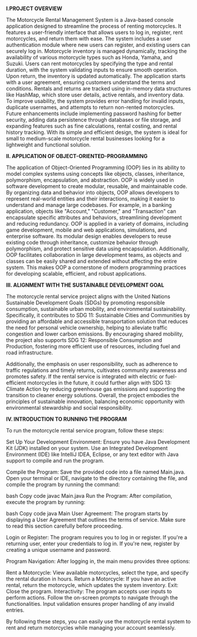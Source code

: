 **I.PROJECT OVERVIEW**


  The Motorcycle Rental Management System is a Java-based console application designed to streamline the process of renting motorcycles. It features a user-friendly interface that allows users to log in, register, rent motorcycles, and return them with ease. The system includes a user authentication module where new users can register, and existing users can securely log in. Motorcycle inventory is managed dynamically, tracking the availability of various motorcycle types such as Honda, Yamaha, and Suzuki. Users can rent motorcycles by specifying the type and rental duration, with the system validating inputs to ensure smooth operation. Upon return, the inventory is updated automatically. The application starts with a user agreement, ensuring customers understand the terms and conditions. Rentals and returns are tracked using in-memory data structures like HashMap, which store user details, active rentals, and inventory data. To improve usability, the system provides error handling for invalid inputs, duplicate usernames, and attempts to return non-rented motorcycles. Future enhancements include implementing password hashing for better security, adding data persistence through databases or file storage, and expanding features such as fine calculations, rental costing, and rental history tracking. With its simple and efficient design, the system is ideal for small to medium-scale motorcycle rental businesses looking for a lightweight and functional solution.



**II. APPLICATION OF OBJECT-ORIENTED-PROGRAMMING**

The application of Object-Oriented Programming (OOP) lies in its ability to model complex systems using concepts like objects, classes, inheritance, polymorphism, encapsulation, and abstraction. OOP is widely used in software development to create modular, reusable, and maintainable code. By organizing data and behavior into objects, OOP allows developers to represent real-world entities and their interactions, making it easier to understand and manage large codebases. For example, in a banking application, objects like "Account," "Customer," and "Transaction" can encapsulate specific attributes and behaviors, streamlining development and reducing redundancy. OOP is applied in a variety of domains, including game development, mobile and web applications, simulations, and enterprise software. Its modular design enables developers to reuse existing code through inheritance, customize behavior through polymorphism, and protect sensitive data using encapsulation. Additionally, OOP facilitates collaboration in large development teams, as objects and classes can be easily shared and extended without affecting the entire system. This makes OOP a cornerstone of modern programming practices for developing scalable, efficient, and robust applications.


**III. ALIGNMENT WITH THE SUSTAINABLE DEVELOPMENT GOAL**

The motorcycle rental service project aligns with the United Nations Sustainable Development Goals (SDGs) by promoting responsible consumption, sustainable urban mobility, and environmental sustainability. Specifically, it contributes to SDG 11: Sustainable Cities and Communities by providing an affordable and accessible transportation solution that reduces the need for personal vehicle ownership, helping to alleviate traffic congestion and lower carbon emissions. By encouraging shared mobility, the project also supports SDG 12: Responsible Consumption and Production, fostering more efficient use of resources, including fuel and road infrastructure.

Additionally, the emphasis on user responsibility, such as adherence to traffic regulations and timely returns, cultivates community awareness and promotes safety. If the rental service is integrated with electric or fuel-efficient motorcycles in the future, it could further align with SDG 13: Climate Action by reducing greenhouse gas emissions and supporting the transition to cleaner energy solutions. Overall, the project embodies the principles of sustainable innovation, balancing economic opportunity with environmental stewardship and social responsibility.


**IV. INTRODUCTION TO RUNNING THE PROGRAM**

To run the motorcycle rental service program, follow these steps:

Set Up Your Development Environment:
Ensure you have Java Development Kit (JDK) installed on your system. Use an Integrated Development Environment (IDE) like IntelliJ IDEA, Eclipse, or any text editor with Java support to compile and run the program.

Compile the Program:
Save the provided code into a file named Main.java. Open your terminal or IDE, navigate to the directory containing the file, and compile the program by running the command:

bash
Copy code
javac Main.java
Run the Program:
After compilation, execute the program by running:

bash
Copy code
java Main
User Agreement:
The program starts by displaying a User Agreement that outlines the terms of service. Make sure to read this section carefully before proceeding.

Login or Register:
The program requires you to log in or register. If you're a returning user, enter your credentials to log in. If you're new, register by creating a unique username and password.

Program Navigation:
After logging in, the main menu provides three options:

Rent a Motorcycle: View available motorcycles, select the type, and specify the rental duration in hours.
Return a Motorcycle: If you have an active rental, return the motorcycle, which updates the system inventory.
Exit: Close the program.
Interactivity:
The program accepts user inputs to perform actions. Follow the on-screen prompts to navigate through the functionalities. Input validation ensures proper handling of any invalid entries.

By following these steps, you can easily use the motorcycle rental system to rent and return motorcycles while managing your account seamlessly.











